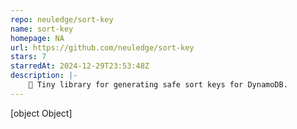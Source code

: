 ```yaml
---
repo: neuledge/sort-key
name: sort-key
homepage: NA
url: https://github.com/neuledge/sort-key
stars: 7
starredAt: 2024-12-29T23:53:48Z
description: |-
    🔑 Tiny library for generating safe sort keys for DynamoDB.
---
```


[object Object]
